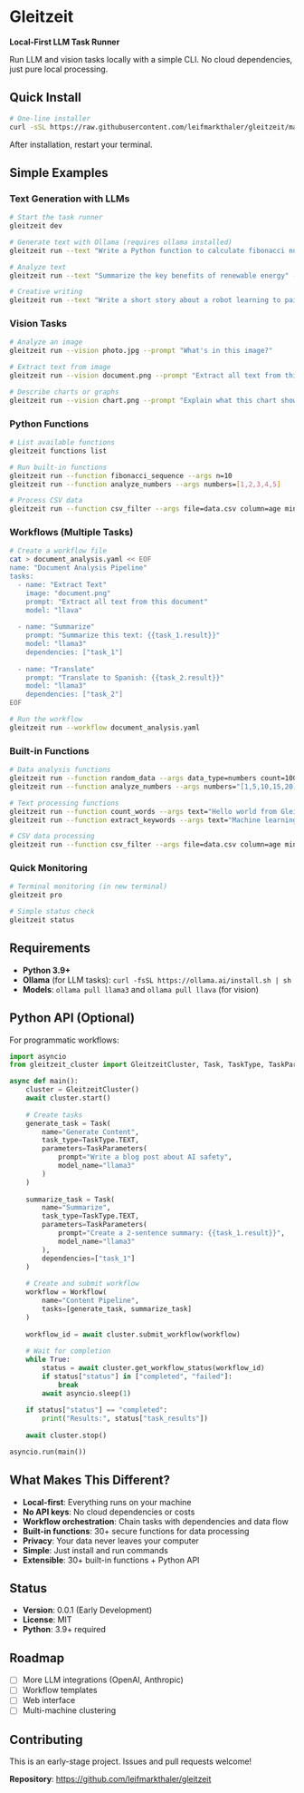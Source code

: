 # Gleitzeit

**Local-First LLM Task Runner**

Run LLM and vision tasks locally with a simple CLI. No cloud dependencies, just pure local processing. 

## Quick Install

```bash
# One-line installer
curl -sSL https://raw.githubusercontent.com/leifmarkthaler/gleitzeit/main/install.sh | bash
```

After installation, restart your terminal.

## Simple Examples

### Text Generation with LLMs

```bash
# Start the task runner
gleitzeit dev

# Generate text with Ollama (requires ollama installed)
gleitzeit run --text "Write a Python function to calculate fibonacci numbers"

# Analyze text
gleitzeit run --text "Summarize the key benefits of renewable energy" --model llama3

# Creative writing
gleitzeit run --text "Write a short story about a robot learning to paint"
```

### Vision Tasks

```bash
# Analyze an image
gleitzeit run --vision photo.jpg --prompt "What's in this image?"

# Extract text from image
gleitzeit run --vision document.png --prompt "Extract all text from this image"

# Describe charts or graphs
gleitzeit run --vision chart.png --prompt "Explain what this chart shows"
```

### Python Functions

```bash
# List available functions
gleitzeit functions list

# Run built-in functions
gleitzeit run --function fibonacci_sequence --args n=10
gleitzeit run --function analyze_numbers --args numbers=[1,2,3,4,5]

# Process CSV data
gleitzeit run --function csv_filter --args file=data.csv column=age min_value=18
```

### Workflows (Multiple Tasks)

```bash
# Create a workflow file
cat > document_analysis.yaml << EOF
name: "Document Analysis Pipeline"
tasks:
  - name: "Extract Text"
    image: "document.png"
    prompt: "Extract all text from this document"
    model: "llava"
    
  - name: "Summarize"
    prompt: "Summarize this text: {{task_1.result}}"
    model: "llama3"
    dependencies: ["task_1"]
    
  - name: "Translate"  
    prompt: "Translate to Spanish: {{task_2.result}}"
    model: "llama3"
    dependencies: ["task_2"]
EOF

# Run the workflow
gleitzeit run --workflow document_analysis.yaml
```

### Built-in Functions

```bash
# Data analysis functions
gleitzeit run --function random_data --args data_type=numbers count=100 min=1 max=1000
gleitzeit run --function analyze_numbers --args numbers="[1,5,10,15,20]"

# Text processing functions  
gleitzeit run --function count_words --args text="Hello world from Gleitzeit"
gleitzeit run --function extract_keywords --args text="Machine learning and AI"

# CSV data processing
gleitzeit run --function csv_filter --args file=data.csv column=age min_value=18
```

### Quick Monitoring

```bash
# Terminal monitoring (in new terminal)
gleitzeit pro

# Simple status check
gleitzeit status
```

## Requirements

- **Python 3.9+**
- **Ollama** (for LLM tasks): `curl -fsSL https://ollama.ai/install.sh | sh`
- **Models**: `ollama pull llama3` and `ollama pull llava` (for vision)

## Python API (Optional)

For programmatic workflows:

```python
import asyncio
from gleitzeit_cluster import GleitzeitCluster, Task, TaskType, TaskParameters, Workflow

async def main():
    cluster = GleitzeitCluster()
    await cluster.start()
    
    # Create tasks
    generate_task = Task(
        name="Generate Content",
        task_type=TaskType.TEXT,
        parameters=TaskParameters(
            prompt="Write a blog post about AI safety",
            model_name="llama3"
        )
    )
    
    summarize_task = Task(
        name="Summarize",
        task_type=TaskType.TEXT,
        parameters=TaskParameters(
            prompt="Create a 2-sentence summary: {{task_1.result}}",
            model_name="llama3"
        ),
        dependencies=["task_1"]
    )
    
    # Create and submit workflow
    workflow = Workflow(
        name="Content Pipeline",
        tasks=[generate_task, summarize_task]
    )
    
    workflow_id = await cluster.submit_workflow(workflow)
    
    # Wait for completion
    while True:
        status = await cluster.get_workflow_status(workflow_id)
        if status["status"] in ["completed", "failed"]:
            break
        await asyncio.sleep(1)
    
    if status["status"] == "completed":
        print("Results:", status["task_results"])
    
    await cluster.stop()

asyncio.run(main())
```

## What Makes This Different?

- **Local-first**: Everything runs on your machine
- **No API keys**: No cloud dependencies or costs
- **Workflow orchestration**: Chain tasks with dependencies and data flow
- **Built-in functions**: 30+ secure functions for data processing
- **Privacy**: Your data never leaves your computer
- **Simple**: Just install and run commands
- **Extensible**: 30+ built-in functions + Python API

## Status

- **Version**: 0.0.1 (Early Development)
- **License**: MIT
- **Python**: 3.9+ required

## Roadmap

- [ ] More LLM integrations (OpenAI, Anthropic)
- [ ] Workflow templates
- [ ] Web interface
- [ ] Multi-machine clustering

## Contributing

This is an early-stage project. Issues and pull requests welcome!

**Repository**: https://github.com/leifmarkthaler/gleitzeit
